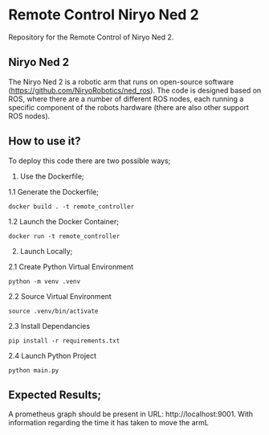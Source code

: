 # Remote Control Niryo Ned 2

Repository for the Remote Control of Niryo Ned 2. 

## Niryo Ned 2

The Niryo Ned 2 is a robotic arm that runs on open-source software (https://github.com/NiryoRobotics/ned_ros). The code is designed based on ROS, where there are a number of different ROS nodes, each running a specific component of the robots hardware (there are also other support ROS nodes).

## How to use it?

To deploy this code there are two possible ways;

1. Use the Dockerfile;

1.1 Generate the Dockerfile;

```docker build . -t remote_controller```

1.2 Launch the Docker Container;

```docker run -t remote_controller```

2. Launch Locally;

2.1 Create Python Virtual Environment

```python -m venv .venv```

2.2 Source Virtual Environment

```source .venv/bin/activate```

2.3 Install Dependancies

```pip install -r requirements.txt```

2.4 Launch Python Project

```python main.py```

## Expected Results;

A prometheus graph should be present in URL: http://localhost:9001. With information regarding the time it has taken to move the armL

